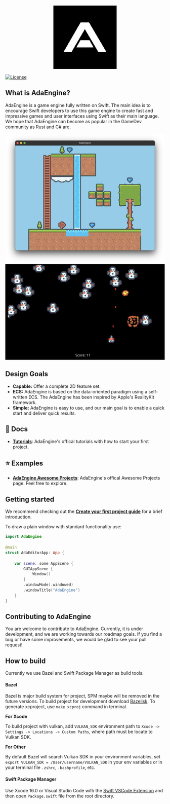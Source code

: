 <p align="center">
  <a href="https://adaengine.github.io">
    <img src="Assets/AdaEngine.png" width="200" alt="Ada Engine logo">
  </a>
</p>

[![License](https://img.shields.io/badge/license-MIT-blue.svg)](https://github.com/AdaEngine/AdaEngine/blob/main/LICENSE)

## What is AdaEngine?

AdaEngine is a game engine fully written on Swift. The main idea is to encourage Swift developers to use this game engine to create fast and impressive games and user interfaces using Swift as their main language. We hope that AdaEngine can become as popular in the GameDev community as Rust and C# are.

![Screenshot from test game SpaceInvaders](Assets/tilemap.png)
![Screenshot from test game SpaceInvaders](Assets/space_invaders.jpeg)

## Design Goals

* **Capable:** Offer a complete 2D feature set.
* **ECS:** AdaEngine is based on the data-oriented paradigm using a self-written ECS. The AdaEngine has been inspired by Apple's RealityKit framework.
* **Simple:** AdaEngine is easy to use, and our main goal is to enable a quick start and deliver quick results.

## 📕 Docs

* **[Tutorials](https://adaengine.github.io/adaengine-docs/tutorials/adaengine/)**: AdaEngine's offical tutorials with how to start your first project.

## ⭐️ Examples

* **[AdaEngine Awesome Projects](https://github.com/AdaEngine/AdaEngineAwesome)**: AdaEngine's offical Awesome Projects page. Feel free to explore.

## Getting started

We recommend checking out the **[Create your first project guide](https://adaengine.github.io/adaengine-docs/tutorials/adaengine/createproject)** for a brief introduction.

To draw a plain window with standard functionality use:

```swift
import AdaEngine

@main
struct AdaEditorApp: App {

    var scene: some AppScene {
        GUIAppScene {
            Window()
        }
        .windowMode(.windowed)
        .windowTitle("AdaEngine")
    }
}
```


## Contributing to AdaEngine

You are welcome to contribute to AdaEngine. Currently, it is under development, and we are working towards our roadmap goals. If you find a bug or have some improvements, we would be glad to see your pull request!

## How to build

Currently we use Bazel and Swift Package Manager as build tools. 

#### Bazel 

Bazel is major build system for project, SPM maybe will be removed in the future versions. To build project for development download [Bazelisk](https://github.com/bazelbuild/bazelisk). To generate xcproject, use `make xcproj` command in terminal. 

**For Xcode**

To build project with vulkan, add `VULKAN_SDK` environment path to `Xcode -> Settings -> Locations -> Custom Paths`, where path must be locate to Vulkan SDK.

**For Other**

By default Bazel will search Vulkan SDK in your environment variables, set `export VULKAN_SDK = /User/username/VULKAN_SDK` in your env variables or in your terminal file `.zshrc`, `.bashprofile`, etc.

#### Swift Package Manager

Use Xcode 16.0 or Visual Studio Code with the [Swift VSCode Extension](https://www.swift.org/blog/vscode-extension/) and then open `Package.swift` file from the root directory. 
